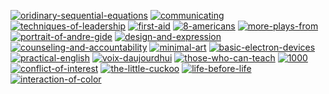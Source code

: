 [![oridinary-sequential-equations](https://cloud.githubusercontent.com/assets/469438/16282182/3bf14670-388d-11e6-91bd-ba2c007c1f1d.png)](https://github.com/huphtur/Daily-Affinity-Design-Graphics/raw/master/oridinary-sequential-equations.afdesign)
[![communicating](https://cloud.githubusercontent.com/assets/469438/16250385/90ded70c-37e2-11e6-9734-3a07df5f766d.png)](https://github.com/huphtur/Daily-Affinity-Design-Graphics/raw/master/communicating.afdesign)
[![techniques-of-leadership](https://cloud.githubusercontent.com/assets/469438/16185359/7aaf6818-36c3-11e6-9288-fc67cd07c791.png)](https://github.com/huphtur/Daily-Affinity-Design-Graphics/raw/master/techniques-of-leadership.afdesign)
[![first-aid](https://cloud.githubusercontent.com/assets/469438/16179088/31f55572-365c-11e6-8dc6-a8f5743968ca.png)](https://github.com/huphtur/Daily-Affinity-Design-Graphics/raw/master/first-aid.afdesign)
[![8-americans](https://cloud.githubusercontent.com/assets/469438/16169246/1f628226-3527-11e6-90ed-91390bb2f845.png)](https://github.com/huphtur/Daily-Affinity-Design-Graphics/raw/master/8-americans.afdesign)
[![more-plays-from](https://cloud.githubusercontent.com/assets/469438/16142450/a59ed3a2-3465-11e6-86dc-b6bd86a8b1c9.png)](https://github.com/huphtur/Daily-Affinity-Design-Graphics/raw/master/more-plays-from.afdesign)
[![portrait-of-andre-gide](https://cloud.githubusercontent.com/assets/469438/16114425/76e7cc70-33c1-11e6-82ac-06079b37751d.png)](https://github.com/huphtur/Daily-Affinity-Design-Graphics/raw/master/portrait-of-andre-gide.afdesign)
[![design-and-expression](https://cloud.githubusercontent.com/assets/469438/16069714/e8d5478c-32d0-11e6-954f-c074faaf199f.png)](https://github.com/huphtur/Daily-Affinity-Design-Graphics/raw/master/design-and-expression.afdesign)
[![counseling-and-accountability](https://cloud.githubusercontent.com/assets/469438/16034537/a792c4fc-3212-11e6-8756-31cd24731049.png)](https://github.com/huphtur/Daily-Affinity-Design-Graphics/raw/master/counseling-and-accountability.afdesign)
[![minimal-art](https://cloud.githubusercontent.com/assets/469438/16005434/8db14712-3167-11e6-9c0c-4a2a0e9f943e.png)](https://github.com/huphtur/Daily-Affinity-Design-Graphics/raw/master/minimal-art.afdesign)
[![basic-electron-devices](https://cloud.githubusercontent.com/assets/469438/15992272/4864673c-30c9-11e6-8b94-ace5bc59126e.png)](https://github.com/huphtur/Daily-Affinity-Design-Graphics/raw/master/basic-electron-devices.afdesign)
[![practical-english](https://cloud.githubusercontent.com/assets/469438/15983465/de210e78-2fa8-11e6-9b91-274c8cc6056f.png)](https://github.com/huphtur/Daily-Affinity-Design-Graphics/raw/master/practical-english.afdesign) [![voix-daujourdhui](https://cloud.githubusercontent.com/assets/469438/15956564/98af73a8-2ee9-11e6-8be5-5c1e297ea6ca.png)](https://github.com/huphtur/Daily-Affinity-Design-Graphics/raw/master/voix-daujourdhui.afdesign) [![those-who-can-teach](https://cloud.githubusercontent.com/assets/469438/15921855/d35ad652-2e24-11e6-97e9-2269196886fe.png)](https://github.com/huphtur/Daily-Affinity-Design-Graphics/raw/master/those-who-can-teach.afdesign)
[![1000](https://cloud.githubusercontent.com/assets/469438/15890354/50a287ba-2d6f-11e6-82a0-423592ac36e0.png)](https://github.com/huphtur/Daily-Affinity-Design-Graphics/raw/master/1000.afdesign)
[![conflict-of-interest](https://cloud.githubusercontent.com/assets/469438/15852873/0d56a22e-2ca3-11e6-88c2-d5e40661e65a.png)](https://github.com/huphtur/Daily-Affinity-Design-Graphics/raw/master/conflict-of-interest.afdesign)
[![the-little-cuckoo](https://cloud.githubusercontent.com/assets/469438/15818640/d60e8440-2bde-11e6-887a-e6d1fe6451e8.png)](https://github.com/huphtur/Daily-Affinity-Design-Graphics/raw/master/the-little-cuckoo.afdesign)
[![life-before-life](https://cloud.githubusercontent.com/assets/469438/15804217/c829ef6e-2b01-11e6-98bb-1761f038025f.png)](https://github.com/huphtur/Daily-Affinity-Design-Graphics/raw/master/life-before-life.afdesign) [![interaction-of-color](https://cloud.githubusercontent.com/assets/469438/15798970/22e3d3a8-2a4d-11e6-8b30-b4107a438817.png)](https://github.com/huphtur/Daily-Affinity-Design-Graphics/raw/master/interaction-of-color.afdesign)
